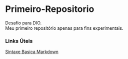 # Primeiro-Repositorio

Desafio para DIO.<br>
Meu primeiro repositório apenas para fins experimentais.
 
### Links Úteis
[Sintaxe Basica Markdown](https://www.markdownguide.org/basic-syntax/)
